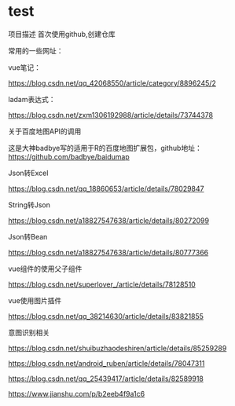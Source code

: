 # test
项目描述
首次使用github,创建仓库

常用的一些网址：

vue笔记：

https://blog.csdn.net/qq_42068550/article/category/8896245/2

ladam表达式：

https://blog.csdn.net/zxm1306192988/article/details/73744378

关于百度地图API的调用

这是大神badbye写的适用于R的百度地图扩展包，github地址：https://github.com/badbye/baidumap

Json转Excel

https://blog.csdn.net/qq_18860653/article/details/78029847

String转Json

https://blog.csdn.net/a18827547638/article/details/80272099

Json转Bean

https://blog.csdn.net/a18827547638/article/details/80777366

vue组件的使用父子组件

https://blog.csdn.net/superlover_/article/details/78128510

vue使用图片插件

https://blog.csdn.net/qq_38214630/article/details/83821855

意图识别相关

https://blog.csdn.net/shuibuzhaodeshiren/article/details/85259289

https://blog.csdn.net/android_ruben/article/details/78047311

https://blog.csdn.net/qq_25439417/article/details/82589918

https://www.jianshu.com/p/b2eeb4f9a1c6